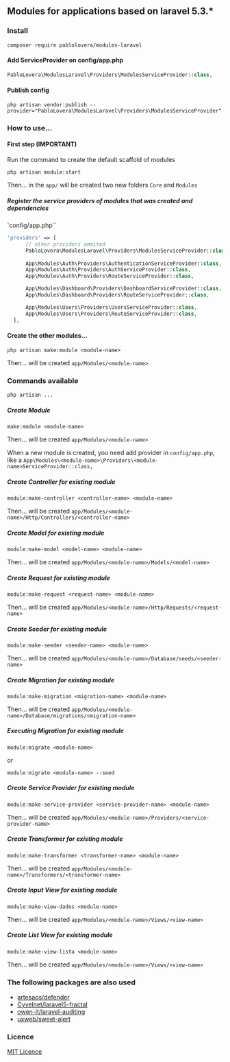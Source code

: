 ## Modules for applications based on laravel 5.3.*

### Install

```shell
composer require pablolovera/modules-laravel
```

#### Add ServiceProvider on config/app.php

```php
PabloLovera\ModulesLaravel\Providers\ModulesServiceProvider::class,
```

#### Publish config
```shell
php artisan vendor:publish --provider="PabloLovera\ModulesLaravel\Providers\ModulesServiceProvider"
```

### How to use...

#### First step (IMPORTANT)
Run the command to create the default scaffold of modules
```shell
php artisan module:start
```
Then... in the `app/` will be created two new folders `Core` and `Modules`

##### Register the service providers of modules that was created and dependencies
  
  `config/app.php``
  
  ```php
  'providers' => [
        // other providers ommited
        PabloLovera\ModulesLaravel\Providers\ModulesServiceProvider::class,
        
        App\Modules\Auth\Providers\AuthenticationServiceProvider::class,
        App\Modules\Auth\Providers\AuthServiceProvider::class,
        App\Modules\Auth\Providers\RouteServiceProvider::class,

        App\Modules\Dashboard\Providers\DashboardServiceProvider::class,
        App\Modules\Dashboard\Providers\RouteServiceProvider::class,

        App\Modules\Users\Providers\UsersServiceProvider::class,
        App\Modules\Users\Providers\RouteServiceProvider::class,
    ],
  ```
  

#### Create the other modules...

```shell
php artisan make:module <module-name>
```
Then... will be created `app/Modules/<module-name>`

### Commands available

`php artisan ...`


##### Create Module
```shell
make:module <module-name>
```

Then... will be created `app/Modules/<module-name>`

When a new module is created, you need add provider in `config/app.php`, like a `App\Modules\<module-name>\Providers\<module-name>ServiceProvider::class,`

##### Create Controller for existing module
```shell
module:make-controller <controller-name> <module-name>
```
Then... will be created `app/Modules/<module-name>/Http/Controllers/<controller-name>`


##### Create Model for existing module
```shell
module:make-model <model-name> <module-name>
```
Then... will be created `app/Modules/<module-name>/Models/<model-name>`


##### Create Request for existing module
```shell
module:make-request <request-name> <module-name>
```
Then... will be created `app/Modules/<module-name>/Http/Requests/<request-name>`


##### Create Seeder for existing module
```shell
module:make-seeder <seeder-name> <module-name>
```
Then... will be created `app/Modules/<module-name>/Database/seeds/<seeder-name>`


##### Create Migration for existing module
```shell
module:make-migration <migration-name> <module-name>
```
Then... will be created `app/Modules/<module-name>/Database/migrations/<migration-name>`


##### Executing Migration for existing module
```shell
module:migrate <module-name>
```
or
```shell
module:migrate <module-name> --seed
```

##### Create Service Provider for existing module
```shell
module:make-service-provider <service-provider-name> <module-name>
```
Then... will be created `app/Modules/<module-name>/Providers/<service-provider-name>`



##### Create Transformer for existing module
```shell
module:make-transformer <transformer-name> <module-name>
```
Then... will be created `app/Modules/<module-name>/Transformers/<transformer-name>`

##### Create Input View for existing module
```shell
module:make-view-dados <module-name>
```
Then... will be created `app/Modules/<module-name>/Views/<view-name>`

##### Create List View for existing module
```shell
module:make-view-lista <module-name>
```
Then... will be created `app/Modules/<module-name>/Views/<view-name>`

### The following packages are also used

* [artesaos/defender](https://github.com/artesaos/defender)
* [Cyvelnet/laravel5-fractal](https://github.com/Cyvelnet/laravel5-fractal)
* [owen-it/laravel-auditing](https://github.com/owen-it/laravel-auditing)
* [uxweb/sweet-alert](http://github.com/uxweb/sweet-alert)


### Licence

[MIT Licence](https://github.com/pablolovera/modules-laravel/blob/master/LICENSE)

